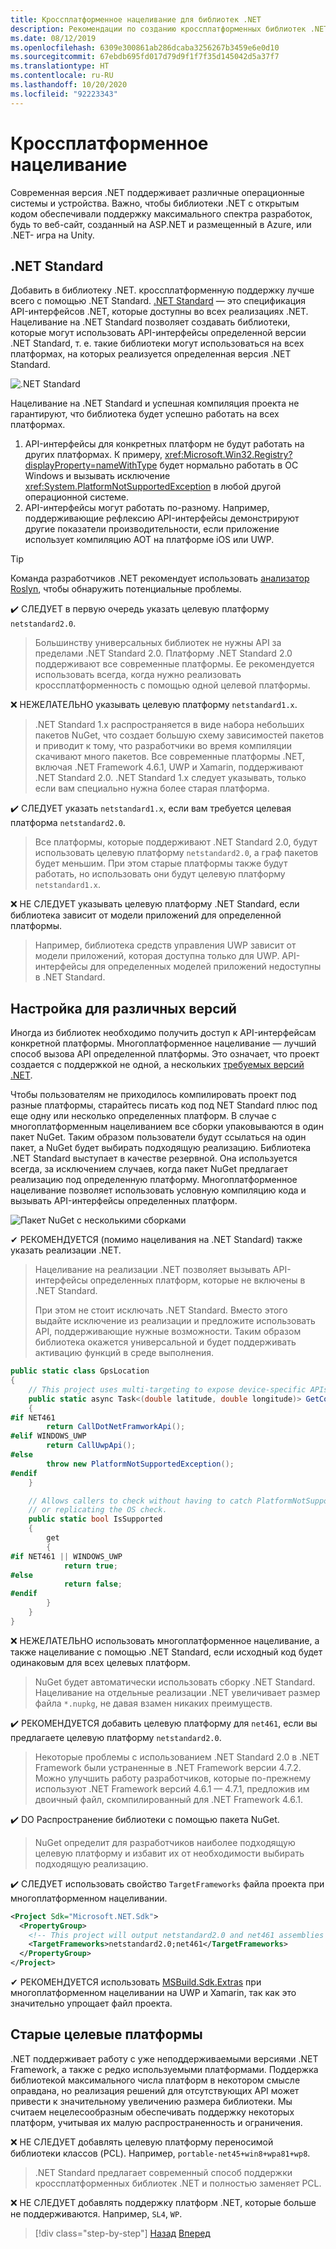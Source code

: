 ```yaml
---
title: Кроссплатформенное нацеливание для библиотек .NET
description: Рекомендации по созданию кроссплатформенных библиотек .NET.
ms.date: 08/12/2019
ms.openlocfilehash: 6309e300861ab286dcaba3256267b3459e6e0d10
ms.sourcegitcommit: 67ebdb695fd017d79d9f1f7f35d145042d5a37f7
ms.translationtype: HT
ms.contentlocale: ru-RU
ms.lasthandoff: 10/20/2020
ms.locfileid: "92223343"
---
```

# <a name="cross-platform-targeting"></a>Кроссплатформенное нацеливание

Современная версия .NET поддерживает различные операционные системы и устройства. Важно, чтобы библиотеки .NET с открытым кодом обеспечивали поддержку максимального спектра разработок, будь то веб-сайт, созданный на ASP.NET и размещенный в Azure, или .NET- игра на Unity.

## <a name="net-standard"></a>.NET Standard

Добавить в библиотеку .NET. кроссплатформенную поддержку лучше всего с помощью .NET Standard. [.NET Standard](../net-standard.md) — это спецификация API-интерфейсов .NET, которые доступны во всех реализациях .NET. Нацеливание на .NET Standard позволяет создавать библиотеки, которые могут использовать API-интерфейсы определенной версии .NET Standard, т. е. такие библиотеки могут использоваться на всех платформах, на которых реализуется определенная версия .NET Standard.

![.NET Standard](./media/cross-platform-targeting/platforms-netstandard.png ".NET Standard")

Нацеливание на .NET Standard и успешная компиляция проекта не гарантируют, что библиотека будет успешно работать на всех платформах.

1. API-интерфейсы для конкретных платформ не будут работать на других платформах. К примеру, <xref:Microsoft.Win32.Registry?displayProperty=nameWithType> будет нормально работать в ОС Windows и вызывать исключение <xref:System.PlatformNotSupportedException> в любой другой операционной системе.
2. API-интерфейсы могут работать по-разному. Например, поддерживающие рефлексию API-интерфейсы демонстрируют другие показатели производительности, если приложение использует компиляцию AOT на платформе iOS или UWP.

> [!TIP]
> Команда разработчиков .NET рекомендует использовать [анализатор Roslyn](../analyzers/api-analyzer.md), чтобы обнаружить потенциальные проблемы.

✔️ ️СЛЕДУЕТ в первую очередь указать целевую платформу `netstandard2.0`.

> Большинству универсальных библиотек не нужны API за пределами .NET Standard 2.0. Платформу .NET Standard 2.0 поддерживают все современные платформы. Ее рекомендуется использовать всегда, когда нужно реализовать кроссплатформенность с помощью одной целевой платформы.

❌ НЕЖЕЛАТЕЛЬНО указывать целевую платформу `netstandard1.x`.

> .NET Standard 1.x распространяется в виде набора небольших пакетов NuGet, что создает большую схему зависимостей пакетов и приводит к тому, что разработчики во время компиляции скачивают много пакетов. Все современные платформы .NET, включая .NET Framework 4.6.1, UWP и Xamarin, поддерживают .NET Standard 2.0. .NET Standard 1.x следует указывать, только если вам специально нужна более старая платформа.

✔️ СЛЕДУЕТ указать `netstandard1.x`, если вам требуется целевая платформа `netstandard2.0`.

> Все платформы, которые поддерживают .NET Standard 2.0, будут использовать целевую платформу `netstandard2.0`, а граф пакетов будет меньшим. При этом старые платформы также будут работать, но использовать они будут целевую платформу `netstandard1.x`.

❌ НЕ СЛЕДУЕТ указывать целевую платформу .NET Standard, если библиотека зависит от модели приложений для определенной платформы.

> Например, библиотека средств управления UWP зависит от модели приложений, которая доступна только для UWP. API-интерфейсы для определенных моделей приложений недоступны в .NET Standard.

## <a name="multi-targeting"></a>Настройка для различных версий

Иногда из библиотек необходимо получить доступ к API-интерфейсам конкретной платформы. Многоплатформенное нацеливание — лучший способ вызова API определенной платформы. Это означает, что проект создается с поддержкой не одной, а нескольких [требуемых версий .NET](../frameworks.md).

Чтобы пользователям не приходилось компилировать проект под разные платформы, старайтесь писать код под NET Standard плюс под еще одну или несколько определенных платформ. В случае с многоплатформенным нацеливанием все сборки упаковываются в один пакет NuGet. Таким образом пользователи будут ссылаться на один пакет, а NuGet будет выбирать подходящую реализацию. Библиотека .NET Standard выступает в качестве резервной. Она используется всегда, за исключением случаев, когда пакет NuGet предлагает реализацию под определенную платформу. Многоплатформенное нацеливание позволяет использовать условную компиляцию кода и вызывать API-интерфейсы определенных платформ.

![Пакет NuGet с несколькими сборками](./media/cross-platform-targeting/nuget-package-multiple-assemblies.png "Пакет NuGet с несколькими сборками")

✔ РЕКОМЕНДУЕТСЯ (помимо нацеливания на .NET Standard) также указать реализации .NET.

> Нацеливание на реализации .NET позволяет вызывать API-интерфейсы определенных платформ, которые не включены в .NET Standard.
>
> При этом не стоит исключать .NET Standard. Вместо этого выдайте исключение из реализации и предложите использовать API, поддерживающие нужные возможности. Таким образом библиотека окажется универсальной и будет поддерживать активацию функций в среде выполнения.

```csharp
public static class GpsLocation
{
    // This project uses multi-targeting to expose device-specific APIs to .NET Standard.
    public static async Task<(double latitude, double longitude)> GetCoordinatesAsync()
    {
#if NET461
        return CallDotNetFramworkApi();
#elif WINDOWS_UWP
        return CallUwpApi();
#else
        throw new PlatformNotSupportedException();
#endif
    }

    // Allows callers to check without having to catch PlatformNotSupportedException
    // or replicating the OS check.
    public static bool IsSupported
    {
        get
        {
#if NET461 || WINDOWS_UWP
            return true;
#else
            return false;
#endif
        }
    }
}
```

❌ НЕЖЕЛАТЕЛЬНО использовать многоплатформенное нацеливание, а также нацеливание с помощью .NET Standard, если исходный код будет одинаковым для всех целевых платформ.

> NuGet будет автоматически использовать сборку .NET Standard. Нацеливание на отдельные реализации .NET увеличивает размер файла `*.nupkg`, не давая взамен никаких преимуществ.

✔️ РЕКОМЕНДУЕТСЯ добавить целевую платформу для `net461`, если вы предлагаете целевую платформу `netstandard2.0`.

> Некоторые проблемы с использованием .NET Standard 2.0 в .NET Framework были устраненные в .NET Framework версии 4.7.2. Можно улучшить работу разработчиков, которые по-прежнему используют .NET Framework версий 4.6.1 — 4.7.1, предложив им двоичный файл, скомпилированный для .NET Framework 4.6.1.

✔️ DO Распространение библиотеки с помощью пакета NuGet.

> NuGet определит для разработчиков наиболее подходящую целевую платформу и избавит их от необходимости выбирать подходящую реализацию.

✔️ СЛЕДУЕТ использовать свойство `TargetFrameworks` файла проекта при многоплатформенном нацеливании.

```xml
<Project Sdk="Microsoft.NET.Sdk">
  <PropertyGroup>
    <!-- This project will output netstandard2.0 and net461 assemblies -->
    <TargetFrameworks>netstandard2.0;net461</TargetFrameworks>
  </PropertyGroup>
</Project>
```

✔ РЕКОМЕНДУЕТСЯ использовать [MSBuild.Sdk.Extras](https://github.com/onovotny/MSBuildSdkExtras) при многоплатформенном нацеливании на UWP и Xamarin, так как это значительно упрощает файл проекта.

## <a name="older-targets"></a>Старые целевые платформы

.NET поддерживает работу с уже неподдерживаемыми версиями .NET Framework, а также с редко используемыми платформами. Поддержка библиотекой максимального числа платформ в некотором смысле оправдана, но реализация решений для отсутствующих API может привести к значительному увеличению размера библиотеки. Мы считаем нецелесообразным обеспечивать поддержку некоторых платформ, учитывая их малую распространенность и ограничения.

❌ НЕ️ СЛЕДУЕТ добавлять целевую платформу переносимой библиотеки классов (PCL). Например, `portable-net45+win8+wpa81+wp8`.

> .NET Standard предлагает современный способ поддержки кроссплатформенных библиотек .NET и полностью заменяет PCL.

❌ НЕ СЛЕДУЕТ добавлять поддержку платформ .NET, которые больше не поддерживаются. Например, `SL4`, `WP`.

>[!div class="step-by-step"]
>[Назад](get-started.md)
>[Вперед](strong-naming.md)
